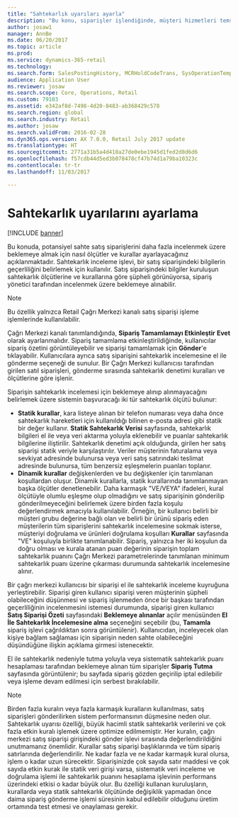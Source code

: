 ```yaml
---
title: "Sahtekarlık uyarıları ayarla"
description: "Bu konu, siparişler işlendiğinde, müşteri hizmetleri temsilcilerini sahte olması olası bilgilere karşı uyarmak için kuralların nasıl ayarlanacağını açıklar. Siparişleri otomatik olarak veya el ile beklemeye almak için kullanılacak belirli kodlar tanımlayabilirsiniz."
author: josaw1
manager: AnnBe
ms.date: 06/20/2017
ms.topic: article
ms.prod: 
ms.service: dynamics-365-retail
ms.technology: 
ms.search.form: SalesPostingHistory, MCRHoldCodeTrans, SysOperationTemplateForm
audience: Application User
ms.reviewer: josaw
ms.search.scope: Core, Operations, Retail
ms.custom: 79103
ms.assetid: e342af8d-7498-4d20-8483-ab368429c578
ms.search.region: global
ms.search.industry: Retail
ms.author: josaw
ms.search.validFrom: 2016-02-28
ms.dyn365.ops.version: AX 7.0.0, Retail July 2017 update
ms.translationtype: HT
ms.sourcegitcommit: 2771a31b5a4d418a27de0ebe1945d1fed2d8d6d6
ms.openlocfilehash: f57cdb44d5ed3b078478cf47b74d1a79ba10323c
ms.contentlocale: tr-tr
ms.lasthandoff: 11/03/2017

---
```


# <a name="set-up-fraud-alerts"></a>Sahtekarlık uyarılarını ayarlama

[!INCLUDE [banner](includes/banner.md)]

Bu konuda, potansiyel sahte satış siparişlerini daha fazla incelenmek üzere beklemeye almak için nasıl ölçütler ve kurallar ayarlayacağınız açıklanmaktadır. Sahtekarlık inceleme işlevi, bir satış siparişindeki bilgilerin geçerliliğini belirlemek için kullanılır. Satış siparişindeki bilgiler kuruluşun sahtekarlık ölçütlerine ve kurallarına göre şüpheli görünüyorsa, sipariş yönetici tarafından incelenmek üzere beklemeye alınabilir.

> [!NOTE]
> Bu özellik yalnızca Retail Çağrı Merkezi kanalı satış siparişi işleme işlemlerinde kullanılabilir. 

Çağrı Merkezi kanalı tanımlandığında, **Sipariş Tamamlamayı Etkinleştir** **Evet** olarak ayarlanmalıdır. Sipariş tamamlama etkinleştirildiğinde, kullanıcılar sipariş özetini görüntüleyebilir ve siparişi tamamlamak için **Gönder**'e tıklayabilir. Kullanıcılara ayrıca satış siparişini sahtekarlık incelemesine el ile gönderme seçeneği de sunulur. Bir Çağrı Merkezi kullanıcısı tarafından girilen satıl siparişleri, gönderme sırasında sahtekarlık denetimi kuralları ve ölçütlerine göre işlenir.

Siparişin sahtekarlık incelemesi için beklemeye alınıp alınmayacağını belirlemek üzere sistemin başvuracağı iki tür sahtekarlık ölçütü bulunur:

-   **Statik kurallar**, kara listeye alınan bir telefon numarası veya daha önce sahtekarlık hareketleri için kullanıldığı bilinen e-posta adresi gibi statik bir değer kullanır. **Statik Sahtekarlık Verisi** sayfasında, sahtekarlık bilgileri el ile veya veri aktarma yoluyla eklenebilir ve puanlar sahtekarlık bilgilerine iliştirilir. Sahtekarlık denetimi açık olduğunda, girilen her satış siparişi statik veriyle karşılaştırılır. Veriler müşterinin faturalama veya sevkiyat adresinde bulunursa veya veri satış satırındaki teslimat adresinde bulunursa, tüm benzersiz eşleşmelerin puanları toplanır.  
-   **Dinamik kurallar** değişkenlerden ve bu değişkenler için tanımlanan koşullardan oluşur. Dinamik kurallarla, statik kurallarında tanımlanmayan başka ölçütler denetlenebilir. Daha karmaşık "VE/VEYA" ifadeleri, kural ölçütüyle olumlu eşleşme olup olmadığını ve satış siparişinin gönderilip gönderilmeyeceğini belirlemek üzere birden fazla koşulu değerlendirmek amacıyla kullanılabilir. Örneğin, bir kullanıcı belirli bir müşteri grubu değerine bağlı olan ve belirli bir ürünü sipariş eden müşterilerin tüm siparişlerini sahtekarlık incelemesine sokmak isterse, müşteriyi doğrulama ve ürünleri doğrulama koşulları **Kurallar** sayfasında "VE" koşuluyla birlikte tanımlanabilir. Sipariş, yalnızca her iki koşulun da doğru olması ve kurala atanan puan değerinin siparişin toplam sahtekarlık puanını Çağrı Merkezi parametrelerinde tanımlanan minimum sahtekarlık puanı üzerine çıkarması durumunda sahtekarlık incelemesine alınır.

Bir çağrı merkezi kullanıcısı bir siparişi el ile sahtekarlık inceleme kuyruğuna yerleştirebilir. Siparişi giren kullanıcı siparişi veren müşterinin şüpheli olabileceğini düşünmesi ve sipariş işlenmeden önce bir başkası tarafından geçerliliğinin incelenmesini istemesi durumunda, siparişi giren kullanıcı **Satış Siparişi Özeti** sayfasındaki **Beklemeye alınanlar** açılır menüsünden **El İle Sahtekarlık İncelemesine alma** seçeneğini seçebilir (bu, **Tamamla** sipariş işlevi çağrıldıktan sonra görüntülenir). Kullanıcıdan, inceleyecek olan kişiye bağlam sağlaması için siparişin neden sahte olabileceğini düşündüğüne ilişkin açıklama girmesi istenecektir.

El ile sahtekarlık nedeniyle tutma yoluyla veya sistematik sahtekarlık puanı hesaplaması tarafından beklemeye alınan tüm siparişler **Sipariş Tutma** sayfasında görüntülenir; bu sayfada sipariş gözden geçirilip iptal edilebilir veya işleme devam edilmesi için serbest bırakılabilir.

> [!NOTE]
> Birden fazla kuralın veya fazla karmaşık kuralların kullanılması, satış siparişleri gönderilirken sistem performansının düşmesine neden olur. Sahtekarlık uyarısı özelliği, büyük hacimli statik sahtekarlık verilerini ve çok fazla etkin kuralı işlemek üzere optimize edilmemiştir. Her kuralın, çağrı merkezi satış siparişi girişindeki gönder işlevi sırasında değerlendirildiğini unutmamanız önemlidir. Kurallar satış siparişi başlıklarında ve tüm sipariş satırlarında değerlendirilir. Ne kadar fazla ve ne kadar karmaşık kural olursa, işlem o kadar uzun sürecektir. Siparişinizde çok sayıda satır maddesi ve çok sayıda etkin kurak ile statik veri girişi varsa, sistematik veri inceleme ve doğrulama işlemi ile sahtekarlık puanını hesaplama işlevinin performans üzerindeki etkisi o kadar büyük olur.  Bu özelliği kullanan kuruluşların, kurallarda veya statik sahtekarlık ölçütünde değişiklik yapmadan önce daima sipariş gönderme işlemi süresinin kabul edilebilir olduğunu üretim ortamında test etmesi ve onaylaması gerekir.

